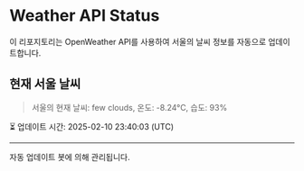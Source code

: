 
# Weather API Status

이 리포지토리는 OpenWeather API를 사용하여 서울의 날씨 정보를 자동으로 업데이트합니다.

## 현재 서울 날씨
> 서울의 현재 날씨: few clouds, 온도: -8.24°C, 습도: 93%

⏳ 업데이트 시간: 2025-02-10 23:40:03 (UTC)

---
자동 업데이트 봇에 의해 관리됩니다.
